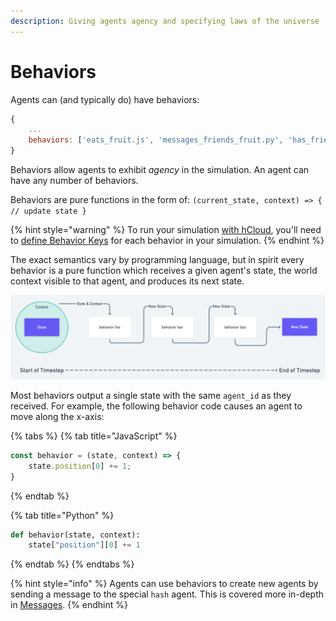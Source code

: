 ```yaml
---
description: Giving agents agency and specifying laws of the universe
---
```


# Behaviors

Agents can \(and typically do\) have behaviors:

```javascript
{
    ...
    behaviors: ['eats_fruit.js', 'messages_friends_fruit.py', 'has_friends.js']
}
```

Behaviors allow agents to exhibit _agency_ in the simulation. An agent can have any number of behaviors.

Behaviors are pure functions in the form of: `(current_state, context) => { // update state }`

{% hint style="warning" %}
To run your simulation [with hCloud](../h.cloud.md), you'll need to [define Behavior Keys](behavior-keys.md) for each behavior in your simulation.
{% endhint %}

The exact semantics vary by programming language, but in spirit every behavior is a pure function which receives a given agent's state, the world context visible to that agent, and produces its next state.

![During a timestep an agent passes its state and context to its associated behaviors, modifying its state](../../.gitbook/assets/untitled-4-.png)

Most behaviors output a single state with the same `agent_id` as they received. For example, the following behavior code causes an agent to move along the x-axis:

{% tabs %}
{% tab title="JavaScript" %}
```javascript
const behavior = (state, context) => {
    state.position[0] += 1;
}
```
{% endtab %}

{% tab title="Python" %}
```python
def behavior(state, context):
    state["position"][0] += 1
```
{% endtab %}
{% endtabs %}

{% hint style="info" %}
Agents can use behaviors to create new agents by sending a message to the special `hash` agent. This is covered more in-depth in [Messages](https://github.com/hashintel/docs/tree/880ab0868b42068260fd076f8070cbf498ff1c54/agent-messages/built-in-message-handlers/README.md#creating-agents-via-messages).
{% endhint %}

